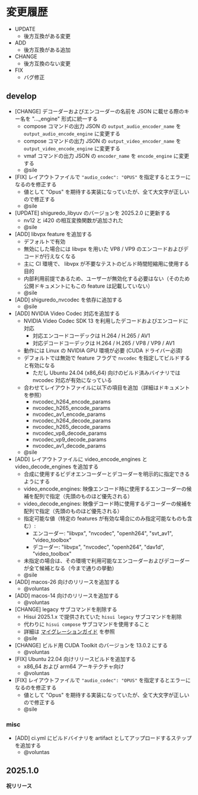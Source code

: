 # 変更履歴

- UPDATE
  - 後方互換がある変更
- ADD
  - 後方互換がある追加
- CHANGE
  - 後方互換のない変更
- FIX
  - バグ修正

## develop

- [CHANGE] デコーダーおよびエンコーダーの名前を JSON に載せる際のキー名を "..._engine" 形式に統一する
  - compose コマンドの出力 JSON の `output_audio_encoder_name` を `output_audio_encode_engine` に変更する
  - compose コマンドの出力 JSON の `output_video_encoder_name` を `output_video_encode_engine` に変更する
  - vmaf コマンドの出力 JSON の `encoder_name` を `encode_engine` に変更する
  - @sile
- [FIX] レイアウトファイルで `"audio_codec": "OPUS"` を指定するとエラーになるのを修正する
  - 値として "Opus" を期待する実装になっていたが、全て大文字が正しいので修正する
  - @sile
- [UPDATE] shiguredo_libyuv のバージョンを 2025.2.0 に更新する
  - nv12 と i420 の相互変換関数が追加された
  - @sile
- [ADD] libvpx feature を追加する
  - デフォルトで有効
  - 無効にした場合には libvpx を用いた VP8 / VP9 のエンコードおよびデコードが行えなくなる
  - 主に CI 環境で、 libvpx が不要なテストのビルド時間短縮用に使用する目的
  - 内部利用前提であるため、ユーザーが無効化する必要はない（そのため公開ドキュメントにもこの feature は記載していない）
  - @sile
- [ADD] shiguredo_nvcodec を依存に追加する
  - @sile
- [ADD] NVIDIA Video Codec 対応を追加する
  - NVIDIA Video Codec SDK 13 を利用したデコードおよびエンコードに対応
    - 対応エンコードコーデックは H.264 / H.265 / AV1
    - 対応デコードコーデックは H.264 / H.265 / VP8 / VP9 / AV1
  - 動作には Linux の NVIDIA GPU 環境が必要 (CUDA ドライバー必須)
  - デフォルトでは無効で feature フラグで `nvcodec` を指定してビルドすると有効になる
    - ただし Ubuntu 24.04 (x86_64) 向けのビルド済みバイナリでは nvcodec 対応が有効になっている
  - 合わせてレイアウトファイルに以下の項目を追加（詳細はドキュメントを参照）
    - nvcodec_h264_encode_params
    - nvcodec_h265_encode_params
    - nvcodec_av1_encode_params
    - nvcodec_h264_decode_params
    - nvcodec_h265_decode_params
    - nvcodec_vp8_decode_params
    - nvcodec_vp9_decode_params
    - nvcodec_av1_decode_params
  - @sile
- [ADD] レイアウトファイルに video_encode_engines と video_decode_engines を追加する
  - 合成に使用するビデオエンコーダーとデコーダーを明示的に指定できるようにする
  - video_encode_engines: 映像エンコード時に使用するエンコーダーの候補を配列で指定（先頭のものほど優先される）
  - video_decode_engines: 映像デコード時に使用するデコーダーの候補を配列で指定（先頭のものほど優先される）
  - 指定可能な値（特定の features が有効な場合にのみ指定可能なものも含む）:
    - エンコーダー: "libvpx", "nvcodec", "openh264", "svt_av1", "video_toolbox"
    - デコーダー: "libvpx", "nvcodec", "openh264", "dav1d", "video_toolbox"
  - 未指定の場合は、その環境で利用可能なエンコーダーおよびデコーダーが全て候補となる（今まで通りの挙動）
  - @sile
- [ADD] macos-26 向けのリリースを追加する
  - @voluntas
- [ADD] macos-14 向けのリリースを追加する
  - @voluntas
- [CHANGE] legacy サブコマンドを削除する
  - Hisui 2025.1.x で提供されていた `hisui legacy` サブコマンドを削除
  - 代わりに `hisui compose` サブコマンドを使用すること
  - 詳細は [マイグレーションガイド](./docs/migrate_hisui_legacy.md) を参照
  - @sile
- [CHANGE] ビルド用 CUDA Toolkit のバージョンを 13.0.2 にする
  - @voluntas
- [FIX] Ubuntu 22.04 向けリリースビルドを追加する
  - x86_64 および arm64 アーキテクチャ向け
  - @voluntas
- [FIX] レイアウトファイルで `"audio_codec": "OPUS"` を指定するとエラーになるのを修正する
  - 値として "Opus" を期待する実装になっていたが、全て大文字が正しいので修正する
  - @sile

### misc

- [ADD] ci.yml にビルドバイナリを artifact としてアップロードするステップを追加する
  - @voluntas

## 2025.1.0

**祝リリース**
